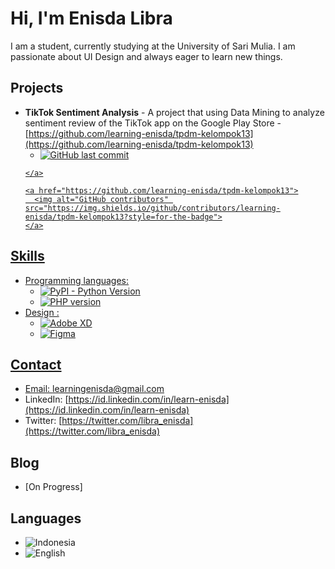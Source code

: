# Hi, I'm Enisda Libra

I am a student, currently studying at the University of Sari Mulia. I am passionate about UI Design and always eager to learn new things.

## Projects

- **TikTok Sentiment Analysis** - A project that using Data Mining to analyze sentiment review of the TikTok app on the Google Play Store - [https://github.com/learning-enisda/tpdm-kelompok13](https://github.com/learning-enisda/tpdm-kelompok13) 
    -  <a href="https://github.com/learning-enisda/tpdm-kelompok13">
        <img alt="GitHub last commit" src="https://img.shields.io/github/last-commit/learning-enisda/tpdm-kelompok13?style=for-the-badge">
      </a>
      
      <a href="https://github.com/learning-enisda/tpdm-kelompok13">
        <img alt="GitHub contributors" src="https://img.shields.io/github/contributors/learning-enisda/tpdm-kelompok13?style=for-the-badge">
      </a>

## Skills

- Programming languages: 
    - <img alt="PyPI - Python Version" src="https://img.shields.io/badge/python-3.x-blue?style=for-the-badge">
    - <img alt="PHP version" src="https://img.shields.io/badge/PHP-7.x-blue?style=for-the-badge">
- Design : 
    - <img alt="Adobe XD" src="https://img.shields.io/badge/Adobe%20XD-v24.0-blue?style=for-the-badge">
    - <img alt="Figma" src="https://img.shields.io/badge/Figma-v5.1-blue?style=for-the-badge">

## Contact
- Email: [learningenisda@gmail.com](mailto:learningenisda@gmail.com)
- LinkedIn: [https://id.linkedin.com/in/learn-enisda](https://id.linkedin.com/in/learn-enisda)
- Twitter: [https://twitter.com/libra_enisda](https://twitter.com/libra_enisda)

## Blog
- [On Progress]

## Languages
- <img alt="Indonesia" src="https://img.shields.io/badge/Indonesia-fluent-green?style=for-the-badge">
- <img alt="English" src="https://img.shields.io/badge/English-intermediate-green?style=for-the-badge">
